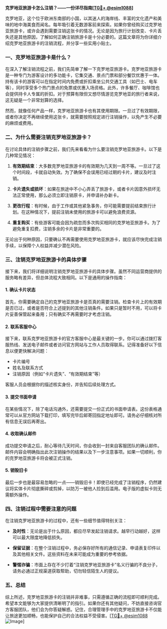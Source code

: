 **克罗地亚旅游卡怎么注销？——一份详尽指南[[TG💪+ @esim1088](https://t.me/s/esim1088)]**

克罗地亚，这个位于欧洲东南部的小国，以其迷人的海岸线、丰富的文化遗产和美味的地中海美食而闻名。每年吸引着无数游客前来探索。如果你曾经购买过克罗地亚旅游卡，或许会遇到需要注销这张卡的情况。无论是因为旅行计划改变、卡片丢失还是其他原因，了解如何正确注销旅游卡是十分必要的。这篇文章将为你详细介绍克罗地亚旅游卡的注销流程，并分享一些实用小贴士。

### 一、克罗地亚旅游卡是什么？

在深入了解注销流程之前，我们先简单了解一下克罗地亚旅游卡。克罗地亚旅游卡是一种专门为游客设计的多功能卡，它集交通、景点门票和部分餐饮优惠于一体。持有该卡的游客可以在指定时间内免费或折扣乘坐公共交通工具（如巴士、电车等），同时享受多个热门景点的免票或优惠入场资格。此外，许多餐厅、咖啡馆也会提供持卡人专属的折扣。对于预算有限但又想尽情游览克罗地亚的旅行者来说，这无疑是一个非常划算的选择。

然而，就像任何产品一样，克罗地亚旅游卡也有其使用期限。一旦过了有效期限，或者你决定不再继续使用这张卡，就需要按照规定进行注销操作，以免产生不必要的麻烦或费用。

### 二、为什么需要注销克罗地亚旅游卡？

在讨论具体的注销步骤之前，我们先来看看为什么要注销克罗地亚旅游卡。以下是几种常见情况：

1. **有效期结束**：大多数克罗地亚旅游卡的有效期为几天到一周不等。一旦过了这个时间段，卡就自动失效。为了确保不会误用已经过期的卡片，建议及时注销。
   
2. **卡片遗失或损坏**：如果在旅途中不小心弄丢了旅游卡，或者卡片因意外损坏无法正常使用，那么必须立即注销原卡，并申请补办新卡。

3. **更改行程**：有时候，由于工作或其他紧急事务，你可能需要提前结束旅行计划。在这种情况下，提前注销未使用的旅游卡可以避免浪费资源。

4. **重复购买**：有些游客可能会因为疏忽而多次购买相同的克罗地亚旅游卡。为了避免重复扣费，注销多余的卡片是非常重要的。

无论出于何种原因，只要确认不再需要使用克罗地亚旅游卡，就应该尽快完成注销手续，以保障个人权益并减少潜在风险。

### 三、注销克罗地亚旅游卡的具体步骤

接下来，我们将详细说明注销克罗地亚旅游卡的具体步骤。虽然不同运营商提供的服务略有差异，但总体流程大致相同。以下是通用的操作指南：

#### 1. 确认卡片状态

首先，你需要确定自己的克罗地亚旅游卡是否真的需要注销。检查卡片上的有效期是否已过，或者是否符合上述提到的其他注销条件。如果只是暂时不用，可以将卡片妥善保管起来备用；只有确实不再需要时才考虑注销。

#### 2. 联系客服中心

接下来，联系克罗地亚旅游卡的官方客服中心是最关键的一步。你可以通过拨打客服热线、发送电子邮件或者访问官方网站与工作人员取得联系。记得准备好以下信息以便更快解决问题：
   - 卡片编号
   - 姓名及联系方式
   - 注销原因（例如“卡片遗失”、“有效期结束”等）

客服人员会根据你的描述核实身份，并告知后续处理方式。

#### 3. 提交书面申请

在某些情况下，除了电话沟通外，还需要提交一份正式的书面申请表。这份表格通常可以从官方网站下载打印，填写完毕后邮寄回指定地址即可。请务必仔细核对所有信息无误后再寄出。

#### 4. 收取确认邮件

成功提交申请之后，耐心等待几天时间，你会收到一封来自客服团队的确认邮件。邮件内容会明确指出此次注销操作的结果以及下一步注意事项。如果一切顺利，你的克罗地亚旅游卡将会被正式注销。

#### 5. 销毁旧卡

最后一步也是最容易忽略的一点——销毁旧卡！即使已经完成了注销程序，仍然建议将实体卡片彻底撕碎或剪掉，以防万一被他人捡到后滥用。电子版的虚拟卡则无需额外操作。

### 四、注销过程中需要注意的问题

在注销克罗地亚旅游卡的过程中，还有一些细节值得特别关注：

- **及时性**：无论是出于什么原因，都应尽早发起注销请求。越早行动越好，这样可以最大限度地降低损失。
  
- **保留证据**：在整个注销过程中，务必保存好所有的通信记录、申请表复印件以及其他相关文件。这些资料在未来可能成为重要的参考依据。

- **警惕诈骗**：市面上存在不少打着“注销克罗地亚旅游卡”名义行骗的不良分子，请务必通过正规渠道获取帮助，切勿轻信陌生人的提议。

### 五、总结

综上所述，克罗地亚旅游卡的注销并非难事，只需遵循正确的流程即可顺利完成。希望本文能够为大家提供清晰明了的指引。如果你还有其他疑问，不妨直接咨询官方客服团队，他们会为你答疑解惑。记住，合理管理手中的克罗地亚旅游卡不仅能让旅途更加顺畅，也能保护自己的合法权益不受侵害。[[TG💪+ @esim1088](https://t.me/s/esim1088) ![Image](https://i.postimg.cc/4NQfJmqS/Snipaste-2025-05-13-00-14-12.png)]